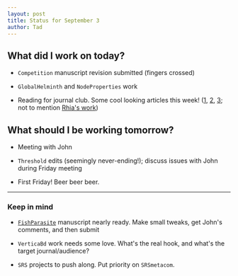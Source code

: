 ```yaml
---
layout: post
title: Status for September 3
author: Tad
---
```



## What did I work on today?

* `Competition` manuscript revision submitted (fingers crossed)

* `GlobalHelminth` and `NodeProperties` work

* Reading for journal club. Some cool looking articles this week!  ([1](http://rspb.royalsocietypublishing.org/content/282/1814/20151130), [2](http://rspb.royalsocietypublishing.org/content/282/1814/20151478), [3](http://rspb.royalsocietypublishing.org/content/282/1814/20151656); not to mention [Rhia's work](http://rspb.royalsocietypublishing.org/content/282/1814/20151436))




## What should I be working tomorrow?

* Meeting with John
	
* `Threshold` edits (seemingly never-ending!); discuss issues with John during Friday meeting

* First Friday! Beer beer beer. <i class="fa fa-beer"> </i>





---

### Keep in mind

* [`FishParasite`](https://github.com/taddallas/FishParasite8910) manuscript nearly ready. Make small tweaks, get John's comments, and then submit

* `VerticaBd` work needs some love. What's the real hook, and what's the target journal/audience?

* `SRS` projects to push along. Put priority on `SRSmetacom`.








<i class="fa fa-code" style="color:pink"> </i>

